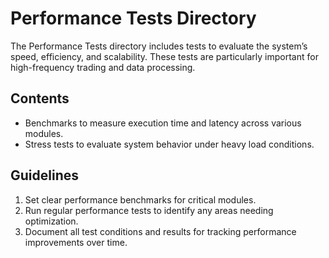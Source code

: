 # Performance Tests Directory

The Performance Tests directory includes tests to evaluate the system’s speed, efficiency, and scalability. These tests are particularly important for high-frequency trading and data processing.

## Contents
- Benchmarks to measure execution time and latency across various modules.
- Stress tests to evaluate system behavior under heavy load conditions.

## Guidelines
1. Set clear performance benchmarks for critical modules.
2. Run regular performance tests to identify any areas needing optimization.
3. Document all test conditions and results for tracking performance improvements over time.